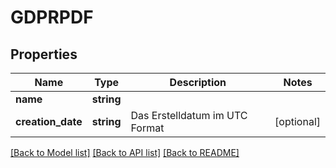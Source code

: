 # GDPRPDF

## Properties
Name | Type | Description | Notes
------------ | ------------- | ------------- | -------------
**name** | **string** |  | 
**creation_date** | **string** | Das Erstelldatum im UTC Format | [optional] 

[[Back to Model list]](../README.md#documentation-for-models) [[Back to API list]](../README.md#documentation-for-api-endpoints) [[Back to README]](../README.md)


